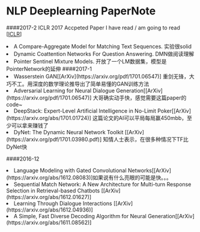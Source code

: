 # NLP Deeplearning PaperNote
####2017-2
ICLR 2017 Accpeted Paper I have read / am going to read [[ICLR](https://openreview.net/group?id=ICLR.cc/2017/conference)]

<li>A Compare-Aggregate Model for Matching Text Sequences. 实验很solid

<li>Dynamic Coattention Networks For Question Answering. DMN做阅读理解

<li>Pointer Sentinel Mixture Models. 开放了一个LM数据集，模型是PointerNetwork的延伸
####2017-1
<li>Wasserstein GAN[[ArXiv](https://arxiv.org/pdf/1701.06547)] 重剑无锋，大巧不工。用深度的数学理论推导出了简单易懂的GAN训练方法</li>
<li>Adversarial Learning for Neural Dialogue Generation[[ArXiv](https://arxiv.org/pdf/1701.06547)] 大哥确实动手快，感觉需要这篇paper的code~</li>
<li>DeepStack: Expert-Level Artificial Intelligence in No-Limit Poker[[ArXiv](https://arxiv.org/abs/1701.01724)] 这篇论文的AI可以平局每局赢450mbb，至少可以拿来赚钱了</li>
<li>DyNet: The Dynamic Neural Network Toolkit [[ArXiv](https://arxiv.org/pdf/1701.03980.pdf)] 知情人士表示，在很多种情况下TF比DyNet快</li>


####2016-12

<li>Language Modeling with Gated Convolutional Networks[[ArXiv](https://arxiv.org/abs/1612.08083)]如果说有什么亮眼的可能是快。。。</li>

<li>Sequential Match Network: A New Architecture for Multi-turn Response Selection in Retrieval-based Chatbots [[ArXiv](https://arxiv.org/abs/1612.01627)]</li>

<li>Learning Through Dialogue Interactions [[ArXiv](https://arxiv.org/abs/1612.04936)]</li>

<li>A Simple, Fast Diverse Decoding Algorithm for Neural Generation[[ArXiv](https://arxiv.org/abs/1611.08562)]</li>

